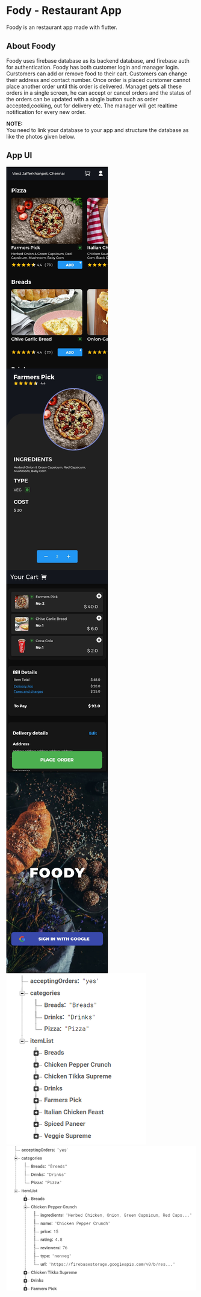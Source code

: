 # Fody - Restaurant App

Foody is an restaurant app made with flutter.

## About Foody

Foody uses firebase database as its backend database, and firebase auth for authentication. Foody has both customer login and manager login. Curstomers can add or remove food to their cart. Customers can change their address and contact number. Once order is placed curstomer cannot place another order until this order is delivered. Managet gets all these orders in a single screen, he can accept or cancel orders and the status of the orders can be updated with a single button such as order accepted,cooking, out for delivery etc. The manager will get realtime notification for every new order.


**NOTE:** \
You need to link your database to your app and structure the database as like the photos given below.


## App UI

<img src="https://github.com/Premmmm/Foody-Restaurant-App/blob/master/assets/screenshots/menuscreen.jpg" align="left" height="535" width="270" />
<img src="https://github.com/Premmmm/Foody-Restaurant-App/blob/master/assets/screenshots/currentitem.jpg" align="left" height="535" width="270" />
<img src="https://github.com/Premmmm/Foody-Restaurant-App/blob/master/assets/screenshots/ordersscreen.jpg" align="left" height="535" width="270" />
<br /><img src="https://github.com/Premmmm/Foody-Restaurant-App/blob/master/assets/screenshots/loginscreen.jpg" align="left" height="535" width="270" />


<img src="https://github.com/Premmmm/Foody-Restaurant-App/blob/master/assets/database%20structure/foody%20database%201.png">
<img src="https://github.com/Premmmm/Foody-Restaurant-App/blob/master/assets/database%20structure/foody%20database%202.png">

